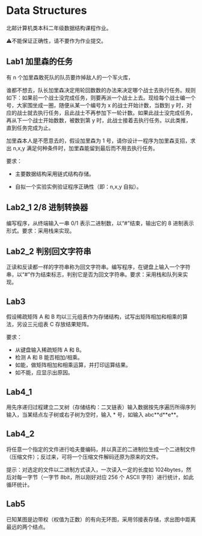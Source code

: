 # Data Structures

北邮计算机类本科二年级数据结构课程作业。

:warning:不能保证正确性，请不要作为作业提交。

## Lab1 加里森的任务

有 n 个加里森敢死队的队员要炸掉敌人的一个军火库，

谁都不想去，队长加里森决定用轮回数数的办法来决定哪个战士去执行任务。规则如下：如果前一个战士没完成任务，则要再派一个战士上去。现给每个战士编一个号，大家围坐成一圈，随便从某一个编号为 x 的战士开始计数，当数到 y 时，对应的战士就去执行任务，且此战士不再参加下一轮计数。如果此战士没完成任务，再从下一个战士开始数数，被数到第 y 时，此战士接着去执行任务。以此类推，直到任务完成为止。

加里森本人是不愿意去的，假设加里森为 1 号，请你设计一程序为加里森支招，求出 n,x,y 满足何种条件时，加里森能留到最后而不用去执行任务。

要求：

- 主要数据结构采用链式结构存储。

- 自拟一个实验实例验证程序正确性（即：n,x,y 自拟）。

## Lab2_1 2/8 进制转换器

编写程序，从终端输入一串 0/1 表示二进制数，以“#”结束，输出它的 8 进制表示形式。要求：采用栈来实现。

## Lab2_2 判别回文字符串

正读和反读都一样的字符串称为回文字符串。编写程序，在键盘上输入一个字符串，以“#”作为结束标志，判别它是否为回文字符串。要求：采用栈和队列来实现。

## Lab3

假设稀疏矩阵 A 和 B 均以三元组表作为存储结构，试写出矩阵相加和相乘的算法，另设三元组表 C 存放结果矩阵。

要求：

- 从键盘输入稀疏矩阵 A 和 B。
- 检测 A 和 B 能否相加/相乘。
- 如能，做矩阵相加和相乘运算，并打印运算结果。
- 如不能，应显示出原因。

## Lab4_1

用先序递归过程建立二叉树（存储结构：二叉链表）输入数据按先序遍历所得序列输入，当某结点左子树或右子树为空时，输入 \* 号，如输入 abc\*\*d\*\*e\*\*。

## Lab4_2

将任意一个指定的文件进行哈夫曼编码，并以真正的二进制位生成一个二进制文件（压缩文件）；反过来，可将一个压缩文件解码还原为原来的文件。

提示：对选定的文件以二进制方式读入，一次读入一定的长度如 1024bytes，然后对每一字节（一字节 8bit，所以刚好对应 256 个 ASCII 字符）进行统计，如此循环统计。

## Lab5

已知某图是边带权（权值为正数）的有向无环图，采用邻接表存储，求出图中距离最远的两个结点。